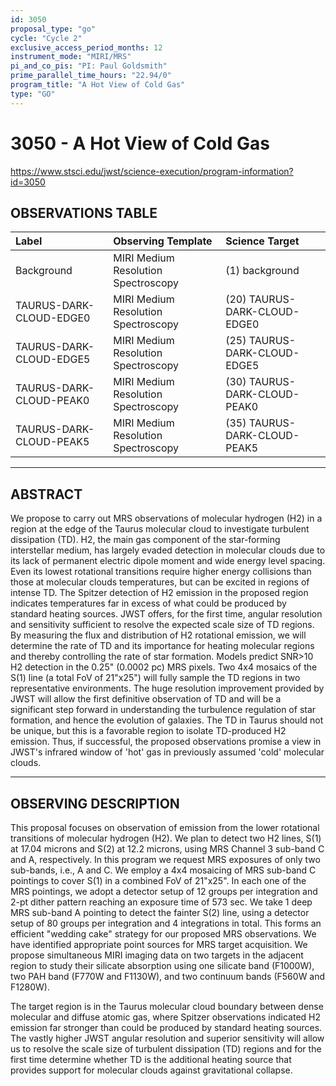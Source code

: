 ```yaml
---
id: 3050
proposal_type: "go"
cycle: "Cycle 2"
exclusive_access_period_months: 12
instrument_mode: "MIRI/MRS"
pi_and_co_pis: "PI: Paul Goldsmith"
prime_parallel_time_hours: "22.94/0"
program_title: "A Hot View of Cold Gas"
type: "GO"
---
```

# 3050 - A Hot View of Cold Gas
https://www.stsci.edu/jwst/science-execution/program-information?id=3050
## OBSERVATIONS TABLE
| Label                      | Observing Template                 | Science Target                    |
| :------------------------- | :--------------------------------- | :-------------------------------- |
| Background                 | MIRI Medium Resolution Spectroscopy | (1) background                    |
| TAURUS-DARK-CLOUD-EDGE0    | MIRI Medium Resolution Spectroscopy | (20) TAURUS-DARK-CLOUD-EDGE0      |
| TAURUS-DARK-CLOUD-EDGE5    | MIRI Medium Resolution Spectroscopy | (25) TAURUS-DARK-CLOUD-EDGE5      |
| TAURUS-DARK-CLOUD-PEAK0    | MIRI Medium Resolution Spectroscopy | (30) TAURUS-DARK-CLOUD-PEAK0      |
| TAURUS-DARK-CLOUD-PEAK5    | MIRI Medium Resolution Spectroscopy | (35) TAURUS-DARK-CLOUD-PEAK5      |

---

## ABSTRACT

We propose to carry out MRS observations of molecular hydrogen (H2) in a region at the edge of the Taurus molecular cloud to investigate turbulent dissipation (TD). H2, the main gas component of the star-forming interstellar medium, has largely evaded detection in molecular clouds due to its lack of permanent electric dipole moment and wide energy level spacing. Even its lowest rotational transitions require higher energy collisions than those at molecular clouds temperatures, but can be excited in regions of intense TD. The Spitzer detection of H2 emission in the proposed region indicates temperatures far in excess of what could be produced by standard heating sources. JWST offers, for the first time, angular resolution and sensitivity sufficient to resolve the expected scale size of TD regions. By measuring the flux and distribution of H2 rotational emission, we will determine the rate of TD and its importance for heating molecular regions and thereby controlling the rate of star formation. Models predict SNR>10 H2 detection in the 0.25" (0.0002 pc) MRS pixels. Two 4x4 mosaics of the S(1) line (a total FoV of 21"x25") will fully sample the TD regions in two representative environments. The huge resolution improvement provided by JWST will allow the first definitive observation of TD and will be a significant step forward in understanding the turbulence regulation of star formation, and hence the evolution of galaxies. The TD in Taurus should not be unique, but this is a favorable region to isolate TD-produced H2 emission. Thus, if successful, the proposed observations promise a view in JWST's infrared window of 'hot' gas in previously assumed 'cold' molecular clouds.

---

## OBSERVING DESCRIPTION

This proposal focuses on observation of emission from the lower rotational transitions of molecular hydrogen (H2). We plan to detect two H2 lines, S(1) at 17.04 microns and S(2) at 12.2 microns, using MRS Channel 3 sub-band C and A, respectively. In this program we request MRS exposures of only two sub-bands, i.e., A and C. We employ a 4x4 mosaicing of MRS sub-band C pointings to cover S(1) in a combined FoV of 21"x25". In each one of the MRS pointings, we adopt a detector setup of 12 groups per integration and 2-pt dither pattern reaching an exposure time of 573 sec. We take 1 deep MRS sub-band A pointing to detect the fainter S(2) line, using a detector setup of 80 groups per integration and 4 integrations in total. This forms an efficient "wedding cake" strategy for our proposed MRS observations. We have identified appropriate point sources for MRS target acquisition. We propose simultaneous MIRI imaging data on two targets in the adjacent region to study their silicate absorption using one silicate band (F1000W), two PAH band (F770W and F1130W), and two continuum bands (F560W and F1280W).

The target region is in the Taurus molecular cloud boundary between dense molecular and diffuse atomic gas, where Spitzer observations indicated H2 emission far stronger than could be produced by standard heating sources. The vastly higher JWST angular resolution and superior sensitivity will allow us to resolve the scale size of turbulent dissipation (TD) regions and for the first time determine whether TD is the additional heating source that provides support for molecular clouds against gravitational collapse.